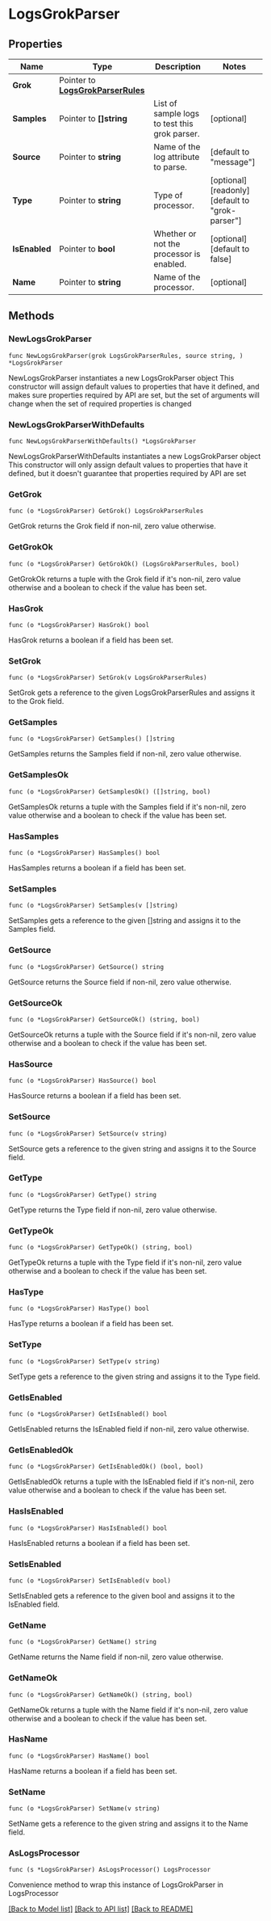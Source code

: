 # LogsGrokParser

## Properties

Name | Type | Description | Notes
------------ | ------------- | ------------- | -------------
**Grok** | Pointer to [**LogsGrokParserRules**](LogsGrokParserRules.md) |  | 
**Samples** | Pointer to **[]string** | List of sample logs to test this grok parser. | [optional] 
**Source** | Pointer to **string** | Name of the log attribute to parse. | [default to "message"]
**Type** | Pointer to **string** | Type of processor. | [optional] [readonly] [default to "grok-parser"]
**IsEnabled** | Pointer to **bool** | Whether or not the processor is enabled. | [optional] [default to false]
**Name** | Pointer to **string** | Name of the processor. | [optional] 

## Methods

### NewLogsGrokParser

`func NewLogsGrokParser(grok LogsGrokParserRules, source string, ) *LogsGrokParser`

NewLogsGrokParser instantiates a new LogsGrokParser object
This constructor will assign default values to properties that have it defined,
and makes sure properties required by API are set, but the set of arguments
will change when the set of required properties is changed

### NewLogsGrokParserWithDefaults

`func NewLogsGrokParserWithDefaults() *LogsGrokParser`

NewLogsGrokParserWithDefaults instantiates a new LogsGrokParser object
This constructor will only assign default values to properties that have it defined,
but it doesn't guarantee that properties required by API are set

### GetGrok

`func (o *LogsGrokParser) GetGrok() LogsGrokParserRules`

GetGrok returns the Grok field if non-nil, zero value otherwise.

### GetGrokOk

`func (o *LogsGrokParser) GetGrokOk() (LogsGrokParserRules, bool)`

GetGrokOk returns a tuple with the Grok field if it's non-nil, zero value otherwise
and a boolean to check if the value has been set.

### HasGrok

`func (o *LogsGrokParser) HasGrok() bool`

HasGrok returns a boolean if a field has been set.

### SetGrok

`func (o *LogsGrokParser) SetGrok(v LogsGrokParserRules)`

SetGrok gets a reference to the given LogsGrokParserRules and assigns it to the Grok field.

### GetSamples

`func (o *LogsGrokParser) GetSamples() []string`

GetSamples returns the Samples field if non-nil, zero value otherwise.

### GetSamplesOk

`func (o *LogsGrokParser) GetSamplesOk() ([]string, bool)`

GetSamplesOk returns a tuple with the Samples field if it's non-nil, zero value otherwise
and a boolean to check if the value has been set.

### HasSamples

`func (o *LogsGrokParser) HasSamples() bool`

HasSamples returns a boolean if a field has been set.

### SetSamples

`func (o *LogsGrokParser) SetSamples(v []string)`

SetSamples gets a reference to the given []string and assigns it to the Samples field.

### GetSource

`func (o *LogsGrokParser) GetSource() string`

GetSource returns the Source field if non-nil, zero value otherwise.

### GetSourceOk

`func (o *LogsGrokParser) GetSourceOk() (string, bool)`

GetSourceOk returns a tuple with the Source field if it's non-nil, zero value otherwise
and a boolean to check if the value has been set.

### HasSource

`func (o *LogsGrokParser) HasSource() bool`

HasSource returns a boolean if a field has been set.

### SetSource

`func (o *LogsGrokParser) SetSource(v string)`

SetSource gets a reference to the given string and assigns it to the Source field.

### GetType

`func (o *LogsGrokParser) GetType() string`

GetType returns the Type field if non-nil, zero value otherwise.

### GetTypeOk

`func (o *LogsGrokParser) GetTypeOk() (string, bool)`

GetTypeOk returns a tuple with the Type field if it's non-nil, zero value otherwise
and a boolean to check if the value has been set.

### HasType

`func (o *LogsGrokParser) HasType() bool`

HasType returns a boolean if a field has been set.

### SetType

`func (o *LogsGrokParser) SetType(v string)`

SetType gets a reference to the given string and assigns it to the Type field.

### GetIsEnabled

`func (o *LogsGrokParser) GetIsEnabled() bool`

GetIsEnabled returns the IsEnabled field if non-nil, zero value otherwise.

### GetIsEnabledOk

`func (o *LogsGrokParser) GetIsEnabledOk() (bool, bool)`

GetIsEnabledOk returns a tuple with the IsEnabled field if it's non-nil, zero value otherwise
and a boolean to check if the value has been set.

### HasIsEnabled

`func (o *LogsGrokParser) HasIsEnabled() bool`

HasIsEnabled returns a boolean if a field has been set.

### SetIsEnabled

`func (o *LogsGrokParser) SetIsEnabled(v bool)`

SetIsEnabled gets a reference to the given bool and assigns it to the IsEnabled field.

### GetName

`func (o *LogsGrokParser) GetName() string`

GetName returns the Name field if non-nil, zero value otherwise.

### GetNameOk

`func (o *LogsGrokParser) GetNameOk() (string, bool)`

GetNameOk returns a tuple with the Name field if it's non-nil, zero value otherwise
and a boolean to check if the value has been set.

### HasName

`func (o *LogsGrokParser) HasName() bool`

HasName returns a boolean if a field has been set.

### SetName

`func (o *LogsGrokParser) SetName(v string)`

SetName gets a reference to the given string and assigns it to the Name field.


### AsLogsProcessor

`func (s *LogsGrokParser) AsLogsProcessor() LogsProcessor`

Convenience method to wrap this instance of LogsGrokParser in LogsProcessor

[[Back to Model list]](../README.md#documentation-for-models) [[Back to API list]](../README.md#documentation-for-api-endpoints) [[Back to README]](../README.md)


